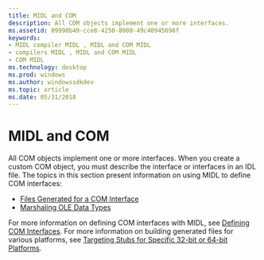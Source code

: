 ```yaml
---
title: MIDL and COM
description: All COM objects implement one or more interfaces.
ms.assetid: 09990b49-cce8-4250-8008-49c40945698f
keywords:
- MIDL compiler MIDL , MIDL and COM MIDL
- compilers MIDL , MIDL and COM MIDL
- COM MIDL
ms.technology: desktop
ms.prod: windows
ms.author: windowssdkdev
ms.topic: article
ms.date: 05/31/2018
---
```


# MIDL and COM

All COM objects implement one or more interfaces. When you create a custom COM object, you must describe the interface or interfaces in an IDL file. The topics in this section present information on using MIDL to define COM interfaces:

-   [Files Generated for a COM Interface](files-generated-for-a-com-interface.md)
-   [Marshaling OLE Data Types](marshaling-ole-data-types.md)

For more information on defining COM interfaces with MIDL, see [Defining COM Interfaces](https://msdn.microsoft.com/en-us/library/ms688488(v=VS.85).aspx). For more information on building generated files for various platforms, see [Targeting Stubs for Specific 32-bit or 64-bit Platforms](targeting-stubs-for-specific-32-bit-or-64-bit-platforms.md).

 

 




